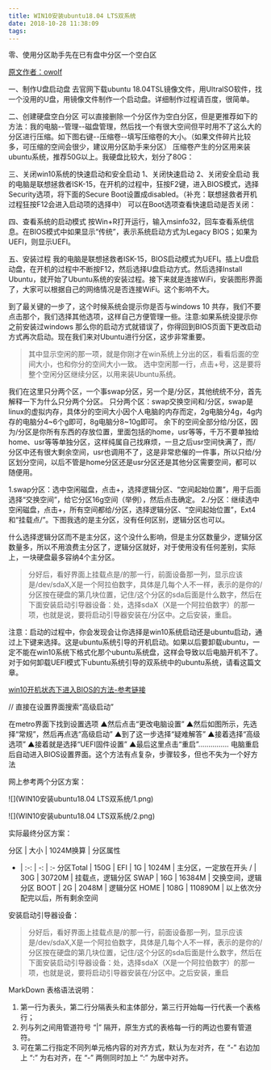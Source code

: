 ```yaml
---
title: WIN10安装ubuntu18.04 LTS双系统
date: 2018-10-28 11:38:09
tags:
---
```


零、使用分区助手先在已有盘中分区一个空白区

[原文作者：owolf](https://www.jianshu.com/p/38e6be8efecf)

一、制作U盘启动盘
去官网下载ubuntu 18.04TSL镜像文件，用UltralSO软件，找一个没用的U盘，用镜像文件制作一个启动盘。详细制作过程请百度，很简单。

二、创建硬盘空白分区
可以直接删除一个分区作为空白分区，但是更推荐如下的方法：我的电脑--管理--磁盘管理，然后找一个有很大空间但平时用不了这么大的分区进行压缩。如下图右键--压缩卷--填写压缩卷的大小。（如果文件碎片比较多，可压缩的空间会很少，建议用分区助手来分区）
压缩卷产生的分区用来装ubuntu系统，推荐50G以上。我硬盘比较大，划分了80G：

三、关闭win10系统的快速启动和安全启动
1、关闭快速启动
2、关闭安全启动
我的电脑是联想拯救者ISK-15，在开机的过程中，狂按F2键，进入BIOS模式，选择Security选项，将下面的Secure Boot设置成disabled。（补充：联想拯救者开机过程狂按F12会进入启动项的选择中）
可以在Boot选项查看快速启动是否关闭：

四、查看系统的启动模式
按Win+R打开运行，输入msinfo32，回车查看系统信息。在BIOS模式中如果显示“传统”，表示系统启动方式为Legacy BIOS；如果为UEFI，则显示UEFI。

五、安装过程
我的电脑是联想拯救者ISK-15，BIOS启动模式为UEFI。插上U盘启动盘，在开机的过程中不断按F12，然后选择U盘启动方式。然后选择Install Ubuntu，就开始了Ubuntu系统的安装过程。接下来就是连接WiFi，安装图形界面了，大家可以根据自己的网络情况是否连接WiFi。这个影响不大。

到了最关键的一步了，这个时候系统会提示你是否与windows 10 共存，我们不要点击那个，我们选择其他选项，这样自己方便管理一些。注意:如果系统没提示你之前安装过windows 那么你的启动方式就错误了，你得回到BIOS页面下更改启动方式再次启动。现在我们来对Ubuntu进行分区，这步非常重要。

>其中显示空闲的那一项，就是你刚才在win系统上分出的区，看看后面的空间大小，也和你分的空间大小一致。 选中空闲那一行，点击+号，这是要将整个空闲分区继续分区，以用来装Ubuntu系统。 

我们在这里只分两个区，一个事swap分区，另一个是/分区，其他统统不分，首先解释一下为什么只分两个分区。 只分两个区：swap交换空间和/分区，swap是linux的虚拟内存，具体分的空间大小因个人电脑的内存而定，2g电脑分4g，4g内存的电脑分4~6个g即可，8g电脑分8~10g即可。 余下的空间全部分给/分区，因为/分区是你所有东西的存放位置，里面包括的home，usr等等，千万不要单独给home、usr等等单独分区，这样纯属自己找麻烦，一旦之后usr空间快满了，而/分区中还有很大剩余空间，usr也调用不了，这是非常悲催的一件事，所以只给/分区划分空间，以后不管是home分区还是usr分区还是其他分区需要空间，都可以随便用。

1.swap分区：选中空闲磁盘，点击+，选择逻辑分区、“空间起始位置”，用于后面选择“交换空间”，给它分区16g空间（举例），然后点击确定。
2./分区：继续选中空闲磁盘，点击+，所有空间都给/分区，选择逻辑分区、“空间起始位置”，Ext4和“挂载点/”。下图我选的是主分区，没有任何区别，逻辑分区也可以。

什么选择逻辑分区而不是主分区，这个没什么影响，但是主分区数量少，逻辑分区数量多，所以不用浪费主分区了，逻辑分区就好，对于使用没有任何差别，实际上，一块硬盘最多容纳4个主分区。

>分好后，看好界面上挂载点是/的那一行，前面设备那一列，显示应该是/dev/sdaX,X是一个阿拉伯数字，具体是几每个人不一样，表示的是你的/分区按在硬盘的第几块位置，记住/这个分区的sda后面是什么数字，然后在下面安装启动引导器设备：处，选择sdaX（X是一个阿拉伯数字）的那一项，也就是说，要将启动引导器安装在/分区中。之后安装，重启。

注意：启动的过程中，你会发现会让你选择是win10系统启动还是ubuntu启动，通过上下键来选择。这是ubuntu系统引导的开机启动。如果以后要卸载ubuntu，一定不能在win10系统下格式化那个ubuntu系统盘，这样会导致以后电脑开机不了。对于如何卸载UEFI模式下ubuntu系统引导的双系统中的ubuntu系统，请看这篇文章。

[win10开机状态下进入BIOS的方法-参考链接](http://ideapad.it168.com/forum.php?mod=viewthread&tid=2650041&ordertype=1)

// 直接在设置界面搜索“高级启动”

在metro界面下找到设置选项
▲然后点击“更改电脑设置”
▲然后如图所示，先选择“常规”，然后再点选“高级启动”
▲到了这一步选择“疑难解答”
▲接着选择“高级选项”
▲接着就是选择“UEFI固件设置”
▲最后这里点击“重启”............... 
电脑重启后自动进入BIOS设置界面。这个方法有点复杂，步骤较多，但也不失为一个好方法

网上参考两个分区方案：

![](WIN10安装ubuntu18.04 LTS双系统/1.png)

![](WIN10安装ubuntu18.04 LTS双系统/2.png)

实际最终分区方案：

分区 | 大小 | 1024M换算 | 分区属性
- | :-: | -: | :-
分区Total | 150G | 
EFI | 1G | 1024M | 主分区，一定放在开头
/ | 30G | 30720M | 挂载点，逻辑分区
SWAP | 16G | 16384M | 交换空间，逻辑分区
BOOT | 2G | 2048M | 逻辑分区
HOME | 108G | 110890M | 以上依次分配完以后，所有剩余空间

安装启动引导器设备：
>分好后，看好界面上挂载点是/的那一行，前面设备那一列，显示应该是/dev/sdaX,X是一个阿拉伯数字，具体是几每个人不一样，表示的是你的/分区按在硬盘的第几块位置，记住/这个分区的sda后面是什么数字，然后在下面安装启动引导器设备：处，选择sdaX（X是一个阿拉伯数字）的那一项，也就是说，要将启动引导器安装在/分区中。之后安装，重启

MarkDown 表格语法说明： 
1. 第一行为表头，第二行分隔表头和主体部分，第三行开始每一行代表一个表格行； 
2. 列与列之间用管道符号 “|” 隔开，原生方式的表格每一行的两边也要有管道符。 
3. 可在第二行指定不同列单元格内容的对齐方式，默认为左对齐，在 “-” 右边加上 “:” 为右对齐，在 “-” 两侧同时加上 “:” 为居中对齐。
